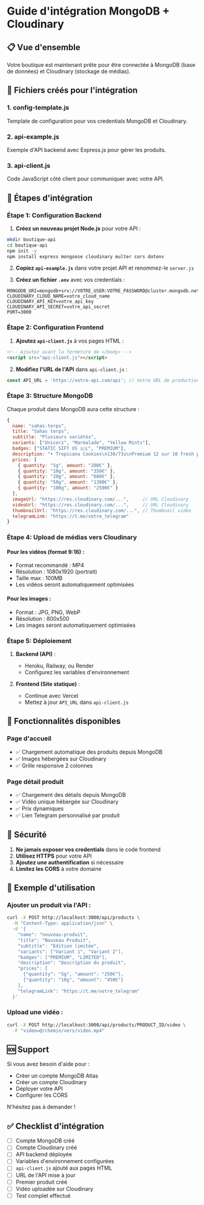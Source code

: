 # Guide d'intégration MongoDB + Cloudinary

## 📋 Vue d'ensemble

Votre boutique est maintenant prête pour être connectée à MongoDB (base de données) et Cloudinary (stockage de médias).

## 🔧 Fichiers créés pour l'intégration

### 1. **config-template.js**
Template de configuration pour vos credentials MongoDB et Cloudinary.

### 2. **api-example.js**
Exemple d'API backend avec Express.js pour gérer les produits.

### 3. **api-client.js**
Code JavaScript côté client pour communiquer avec votre API.

## 🚀 Étapes d'intégration

### Étape 1: Configuration Backend

1. **Créez un nouveau projet Node.js** pour votre API :
```bash
mkdir boutique-api
cd boutique-api
npm init -y
npm install express mongoose cloudinary multer cors dotenv
```

2. **Copiez `api-example.js`** dans votre projet API et renommez-le `server.js`

3. **Créez un fichier `.env`** avec vos credentials :
```env
MONGODB_URI=mongodb+srv://VOTRE_USER:VOTRE_PASSWORD@cluster.mongodb.net/boutique
CLOUDINARY_CLOUD_NAME=votre_cloud_name
CLOUDINARY_API_KEY=votre_api_key
CLOUDINARY_API_SECRET=votre_api_secret
PORT=3000
```

### Étape 2: Configuration Frontend

1. **Ajoutez `api-client.js`** à vos pages HTML :
```html
<!-- Ajoutez avant la fermeture de </body> -->
<script src="api-client.js"></script>
```

2. **Modifiez l'URL de l'API** dans `api-client.js` :
```javascript
const API_URL = 'https://votre-api.com/api'; // Votre URL de production
```

### Étape 3: Structure MongoDB

Chaque produit dans MongoDB aura cette structure :
```javascript
{
  name: "sahas-terps",
  title: "Sahas terps",
  subtitle: "Plusieurs variétés",
  variants: ["Unicorz", "Marmalade", "Yellow Mints"],
  badges: ["STATIC SIFT US 🇺🇸", "PREMIUM"],
  description: "• Tropicana Cookies\n130/73u\nPremium 12 sur 10 fresh pressed",
  prices: [
    { quantity: "5g", amount: "200€" },
    { quantity: "10g", amount: "350€" },
    { quantity: "20g", amount: "680€" },
    { quantity: "50g", amount: "1300€" },
    { quantity: "100g", amount: "2500€" }
  ],
  imageUrl: "https://res.cloudinary.com/...",     // URL Cloudinary
  videoUrl: "https://res.cloudinary.com/...",     // URL Cloudinary
  thumbnailUrl: "https://res.cloudinary.com/...", // Thumbnail vidéo
  telegramLink: "https://t.me/votre_telegram"
}
```

### Étape 4: Upload de médias vers Cloudinary

#### Pour les vidéos (format 9:16) :
- Format recommandé : MP4
- Résolution : 1080x1920 (portrait)
- Taille max : 100MB
- Les vidéos seront automatiquement optimisées

#### Pour les images :
- Format : JPG, PNG, WebP
- Résolution : 800x500
- Les images seront automatiquement optimisées

### Étape 5: Déploiement

1. **Backend (API)** :
   - Heroku, Railway, ou Render
   - Configurez les variables d'environnement

2. **Frontend (Site statique)** :
   - Continue avec Vercel
   - Mettez à jour `API_URL` dans `api-client.js`

## 📱 Fonctionnalités disponibles

### Page d'accueil
- ✅ Chargement automatique des produits depuis MongoDB
- ✅ Images hébergées sur Cloudinary
- ✅ Grille responsive 2 colonnes

### Page détail produit
- ✅ Chargement des détails depuis MongoDB
- ✅ Vidéo unique hébergée sur Cloudinary
- ✅ Prix dynamiques
- ✅ Lien Telegram personnalisé par produit

## 🔐 Sécurité

1. **Ne jamais exposer vos credentials** dans le code frontend
2. **Utilisez HTTPS** pour votre API
3. **Ajoutez une authentification** si nécessaire
4. **Limitez les CORS** à votre domaine

## 📝 Exemple d'utilisation

### Ajouter un produit via l'API :
```bash
curl -X POST http://localhost:3000/api/products \
  -H "Content-Type: application/json" \
  -d '{
    "name": "nouveau-produit",
    "title": "Nouveau Produit",
    "subtitle": "Edition limitée",
    "variants": ["Variant 1", "Variant 2"],
    "badges": ["PREMIUM", "LIMITED"],
    "description": "Description du produit",
    "prices": [
      {"quantity": "5g", "amount": "250€"},
      {"quantity": "10g", "amount": "450€"}
    ],
    "telegramLink": "https://t.me/votre_telegram"
  }'
```

### Upload une vidéo :
```bash
curl -X POST http://localhost:3000/api/products/PRODUCT_ID/video \
  -F "video=@/chemin/vers/video.mp4"
```

## 🆘 Support

Si vous avez besoin d'aide pour :
- Créer un compte MongoDB Atlas
- Créer un compte Cloudinary
- Déployer votre API
- Configurer les CORS

N'hésitez pas à demander !

## ✅ Checklist d'intégration

- [ ] Compte MongoDB créé
- [ ] Compte Cloudinary créé
- [ ] API backend déployée
- [ ] Variables d'environnement configurées
- [ ] `api-client.js` ajouté aux pages HTML
- [ ] URL de l'API mise à jour
- [ ] Premier produit créé
- [ ] Vidéo uploadée sur Cloudinary
- [ ] Test complet effectué
